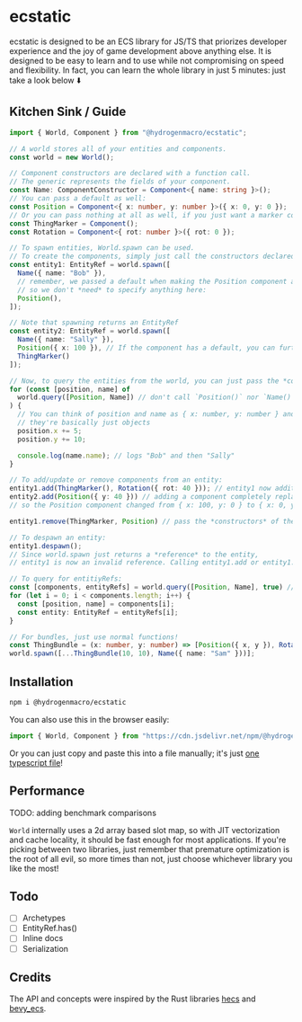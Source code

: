 # ecstatic
ecstatic is designed to be an ECS library for JS/TS that priorizes developer experience and the joy of game development above anything else. It is designed to be easy to learn and to use while not compromising on speed and flexibility. In fact, you can learn the whole library in just 5 minutes: just take a look below ⬇️
## Kitchen Sink / Guide
```ts
import { World, Component } from "@hydrogenmacro/ecstatic";

// A world stores all of your entities and components.
const world = new World();

// Component constructors are declared with a function call.
// The generic represents the fields of your component.
const Name: ComponentConstructor = Component<{ name: string }>();
// You can pass a default as well:
const Position = Component<{ x: number, y: number }>({ x: 0, y: 0 });
// Or you can pass nothing at all as well, if you just want a marker component for things like singleton entites:
const ThingMarker = Component();
const Rotation = Component<{ rot: number }>({ rot: 0 });

// To spawn entities, World.spawn can be used.
// To create the components, simply just call the constructors declared above!
const entity1: EntityRef = world.spawn([
  Name({ name: "Bob" }),
  // remember, we passed a default when making the Position component above,
  // so we don't *need* to specify anything here:
  Position(),  
]);

// Note that spawning returns an EntityRef
const entity2: EntityRef = world.spawn([
  Name({ name: "Sally" }),
  Position({ x: 100 }), // If the component has a default, you can further override specific fields!
  ThingMarker()
]);

// Now, to query the entities from the world, you can just pass the *constructors* of the components to World.query:
for (const [position, name] of
  world.query([Position, Name]) // don't call `Position()` nor `Name()`, just pass the actual functions themselves! 
) { 
  // You can think of position and name as { x: number, y: number } and { name: string } respectively;
  // they're basically just objects
  position.x += 5;
  position.y += 10;

  console.log(name.name); // logs "Bob" and then "Sally"
}

// To add/update or remove components from an entity:
entity1.add(ThingMarker(), Rotation({ rot: 40 })); // entity1 now additionally has the ThingMarker and Rotation components
entity2.add(Position({ y: 40 })) // adding a component completely replaces the old component
// so the Position component changed from { x: 100, y: 0 } to { x: 0, y: 40 }

entity1.remove(ThingMarker, Position) // pass the *constructors* of the component to remove them from the entity

// To despawn an entity:
entity1.despawn();
// Since world.spawn just returns a *reference* to the entity,
// entity1 is now an invalid reference. Calling entity1.add or entity1.remove does nothing now.

// To query for entitiyRefs:
const [components, entityRefs] = world.query([Position, Name], true) // pass `true` for the second argument to get a 2-tuple
for (let i = 0; i < components.length; i++) {
  const [position, name] = components[i];
  const entity: EntityRef = entityRefs[i];
}

// For bundles, just use normal functions!
const ThingBundle = (x: number, y: number) => [Position({ x, y }), Rotation({ rot: 30 }), ThingMarker()];
world.spawn([...ThingBundle(10, 10), Name({ name: "Sam" }))];

```
## Installation
```sh
npm i @hydrogenmacro/ecstatic
```
You can also use this in the browser easily:
```js
import { World, Component } from "https://cdn.jsdelivr.net/npm/@hydrogenmacro/ecstatic/ecstatic.js/+esm";
```
Or you can just copy and paste this into a file manually; it's just [one typescript file](ecstatic.ts)!

## Performance
TODO: adding benchmark comparisons

`World` internally uses a 2d array based slot map, so with JIT vectorization and cache locality, it should be fast enough for most applications.
If you're picking between two libraries, just remember that premature optimization is the root of all evil, so more times than not, just choose whichever library you like the most!

## Todo
 - [ ] Archetypes
 - [ ] EntityRef.has()
 - [ ] Inline docs
 - [ ] Serialization

## Credits
The API and concepts were inspired by the Rust libraries [hecs](https://github.com/Ralith/hecs) and [bevy_ecs](https://docs.rs/bevy_ecs/latest/bevy_ecs/).
